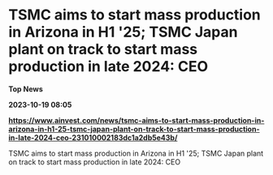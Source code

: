 # TSMC aims to start mass production in Arizona in H1 '25; TSMC Japan plant on track to start mass production in late 2024: CEO
**Top News**

**2023-10-19 08:05**

**https://www.ainvest.com/news/tsmc-aims-to-start-mass-production-in-arizona-in-h1-25-tsmc-japan-plant-on-track-to-start-mass-production-in-late-2024-ceo-231010002183dc1a2db5e43b/**

TSMC aims to start mass production in Arizona in H1 '25; TSMC Japan plant on track to start mass production in late 2024: CEO